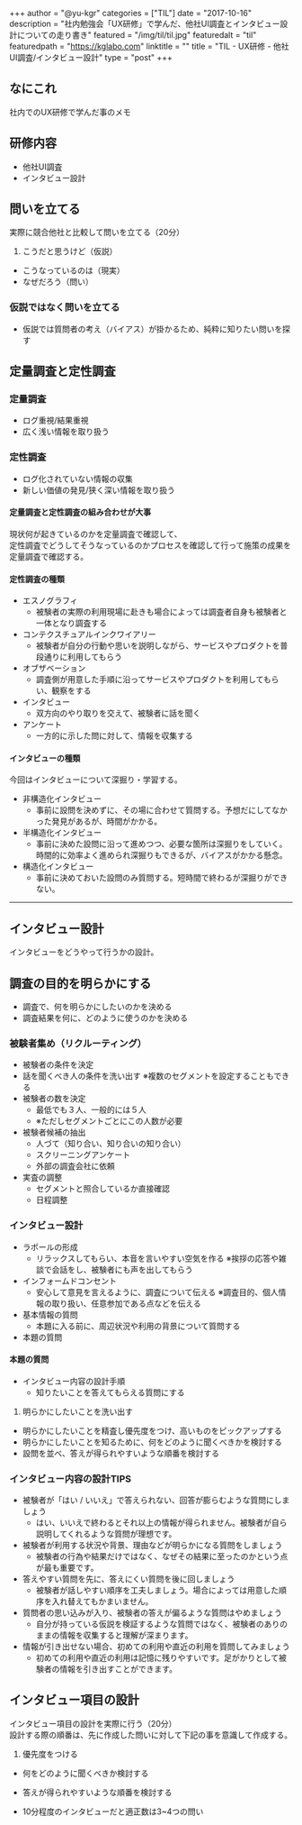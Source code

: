+++
author = "@yu-kgr"
categories = ["TIL"]
date = "2017-10-16"
description = "社内勉強会「UX研修」で学んだ、他社UI調査とインタビュー設計についての走り書き"
featured = "/img/til/til.jpg"
featuredalt = "til"
featuredpath = "https://kglabo.com"
linktitle = ""
title = "TIL - UX研修 - 他社UI調査/インタビュー設計"
type = "post"
+++



## なにこれ
社内でのUX研修で学んだ事のメモ

## 研修内容

- 他社UI調査
- インタビュー設計

## 問いを立てる

実際に競合他社と比較して問いを立てる（20分）

1. こうだと思うけど（仮説）
- こうなっているのは（現実）
- なぜだろう（問い）

### 仮説ではなく問いを立てる

- 仮説では質問者の考え（バイアス）が掛かるため、純粋に知りたい問いを探す

## 定量調査と定性調査

### 定量調査

- ログ重視/結果重視
- 広く浅い情報を取り扱う

### 定性調査

- ログ化されていない情報の収集
- 新しい価値の発見/狭く深い情報を取り扱う

#### 定量調査と定性調査の組み合わせが大事

現状何が起きているのかを定量調査で確認して、  
定性調査でどうしてそうなっているのかプロセスを確認して行って施策の成果を定量調査で確認する。

#### 定性調査の種類

- エスノグラフィ
    - 被験者の実際の利用現場に赴きも場合によっては調査者自身も被験者と一体となり調査する
- コンテクスチュアルインクワイアリー
    - 被験者が自分の行動や思いを説明しながら、サービスやプロダクトを普段通りに利用してもらう
- オブザベーション
    - 調査側が用意した手順に沿ってサービスやプロダクトを利用してもらい、観察をする
- インタビュー
    - 双方向のやり取りを交えて、被験者に話を聞く
- アンケート
    - 一方的に示した問に対して、情報を収集する

#### インタビューの種類

今回はインタビューについて深掘り・学習する。

- 非構造化インタビュー
    - 事前に設問を決めずに、その場に合わせて質問する。予想だにしてなかった発見があるが、時間がかかる。
- 半構造化インタビュー
    - 事前に決めた設問に沿って進めつつ、必要な箇所は深掘りをしていく。時間的に効率よく進められ深掘りもできるが、バイアスがかかる懸念。
- 構造化インタビュー
    - 事前に決めておいた設問のみ質問する。短時間で終わるが深掘りができない。

---

## インタビュー設計

インタビューをどうやって行うかの設計。

## 調査の目的を明らかにする

- 調査で、何を明らかにしたいのかを決める
- 調査結果を何に、どのように使うのかを決める

### 被験者集め（リクルーティング）

- 被験者の条件を決定
- 話を聞くべき人の条件を洗い出す ※複数のセグメントを設定することもできる
- 被験者の数を決定
    - 最低でも３人、一般的には５人
    - ※ただしセグメントごとにこの人数が必要
- 被験者候補の抽出
    - 人づて（知り合い、知り合いの知り合い）
    - スクリーニングアンケート
    - 外部の調査会社に依頼
- 実査の調整
    - セグメントと照合しているか直接確認
    - 日程調整

### インタビュー設計

- ラポールの形成
    - リラックスしてもらい、本音を言いやすい空気を作る ※挨拶の応答や雑談で会話をし、被験者にも声を出してもらう
- インフォームドコンセント
    - 安心して意見を言えるように、調査について伝える ※調査目的、個人情報の取り扱い、任意参加である点などを伝える
- 基本情報の質問
    - 本題に入る前に、周辺状況や利用の背景について質問する
- 本題の質問

#### 本題の質問

- インタビュー内容の設計手順
    - 知りたいことを答えてもらえる質問にする

1. 明らかにしたいことを洗い出す
- 明らかにしたいことを精査し優先度をつけ、高いものをピックアップする
- 明らかにしたいことを知るために、何をどのように聞くべきかを検討する
- 設問を並べ、答えが得られやすいような順番を検討する


### インタビュー内容の設計TIPS

- 被験者が「はい / いいえ」で答えられない、回答が膨らむような質問にしましょう
    - はい、いいえで終わるとそれ以上の情報が得られません。被験者が自ら説明してくれるような質問が理想です。
- 被験者が利用する状況や背景、理由などが明らかになる質問をしましょう
    - 被験者の行為や結果だけではなく、なぜその結果に至ったのかという点が最も重要です。
- 答えやすい質問を先に、答えにくい質問を後に回しましょう
    - 被験者が話しやすい順序を工夫しましょう。場合によっては用意した順序を入れ替えてもかまいません。
- 質問者の思い込みが入り、被験者の答えが偏るような質問はやめましょう
    - 自分が持っている仮説を検証するような質問ではなく、被験者のありのままの情報を収集すると理解が深まります。
- 情報が引き出せない場合、初めての利用や直近の利用を質問してみましょう
    - 初めての利用や直近の利用は記憶に残りやすいです。足がかりとして被験者の情報を引き出すことができます。

## インタビュー項目の設計

インタビュー項目の設計を実際に行う（20分）  
設計する際の順番は、先に作成した問いに対して下記の事を意識して作成する。

1. 優先度をつける
- 何をどのように聞くべきか検討する
- 答えが得られやすいような順番を検討する

- 10分程度のインタビューだと適正数は3~4つの問い
